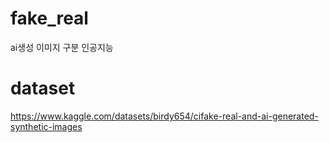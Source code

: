 # fake_real
ai생성 이미지 구분 인공지능

# dataset
https://www.kaggle.com/datasets/birdy654/cifake-real-and-ai-generated-synthetic-images
